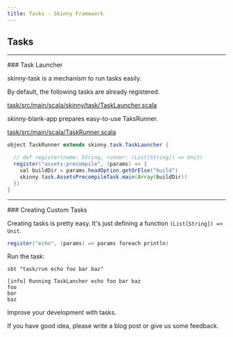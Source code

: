 ```yaml
---
title: Tasks - Skinny Framework
---
```


## Tasks

<hr/>
### Task Launcher

skinny-task is a mechanism to run tasks easily.

By default, the following tasks are already registered.

[task/src/main/scala/skinny/task/TaskLauncher.scala](https://github.com/skinny-framework/skinny-framework/blob/master/task/src/main/scala/skinny/task/TaskLauncher.scala)

skinny-blank-app prepares easy-to-use TaksRunner.

[task/src/main/scala/TaskRunner.scala](https://github.com/skinny-framework/skinny-framework/blob/master/yeoman-generator-skinny/app/templates/task/src/main/scala/TaskRunner.scala)


```java
object TaskRunner extends skinny.task.TaskLauncher {

  // def register(name: String, runner: (List[String]) => Unit)
  register("assets:precompile", (params) => {
    val buildDir = params.headOption.getOrElse("build")
    skinny.task.AssetsPrecompileTask.main(Array(buildDir))
  })
}
```

<hr/>
### Creating Custom Tasks

Creating tasks is pretty easy. It's just defining a function `(List[String]) => Unit`.

```java
register("echo", (params) => params foreach println)
```

Run the task:

```
sbt "task/run echo foo bar baz"

[info] Running TaskLancher echo foo bar baz
foo
bar
baz
```

Improve your development with tasks.

If you have good idea, please write a blog post or give us some feedback.

